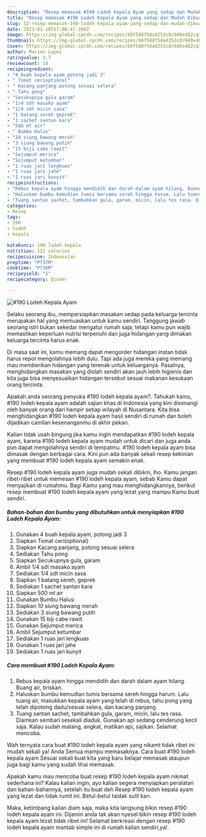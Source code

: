 ```yaml
---
description: "Resep memasak #190 Lodeh Kepala Ayam yang sedap dan Mudah Dibuat"
title: "Resep memasak #190 Lodeh Kepala Ayam yang sedap dan Mudah Dibuat"
slug: 12-resep-memasak-190-lodeh-kepala-ayam-yang-sedap-dan-mudah-dibuat
date: 2021-01-10T17:00:47.260Z
image: https://img-global.cpcdn.com/recipes/68f588f58a4253c8/680x482cq70/190-lodeh-kepala-ayam-foto-resep-utama.jpg
thumbnail: https://img-global.cpcdn.com/recipes/68f588f58a4253c8/680x482cq70/190-lodeh-kepala-ayam-foto-resep-utama.jpg
cover: https://img-global.cpcdn.com/recipes/68f588f58a4253c8/680x482cq70/190-lodeh-kepala-ayam-foto-resep-utama.jpg
author: Marion Lopez
ratingvalue: 3.7
reviewcount: 14
recipeingredient:
- "4 buah kepala ayam potong jadi 3"
- " Tomat cerioptional"
- " Kacang panjang potong sesuai selera"
- " Tahu pong"
- "Secukupnya gula garam"
- "1/4 sdt masako ayam"
- "1/4 sdt micin sasa"
- "1 batang sereh geprek"
- "1 sachet santan kara"
- "500 ml air"
- " Bumbu Halus"
- "10 siung bawang merah"
- "3 siung bawang putih"
- "15 biji cabe rawit"
- "Sejumput merica"
- "Sejumput ketumbar"
- "1 ruas jari lengkuas"
- "1 ruas jari jahe"
- "1 ruas jari kunyit"
recipeinstructions:
- "Rebus kepala ayam hingga mendidih dan darah dalam ayam hilang. Buang air, tiriskan."
- "Haluskan bumbu kemudian tumis bersama sereh hingga harum. Lalu tuang air, masukkan kepala ayam yang telah di rebus, tahu pong yang telah dipotong dadu/sesuai selera, dan kacang panjang."
- "Tuang santan sachet, tambahkan gula, garam, micin, lalu tes rasa. Diamkan sembari sesekali diaduk. Gunakan api sedang cenderung kecil saja. Kalau sudah matang, angkat, matikan api, sajikan. Selamat mencoba."
categories:
- Resep
tags:
- 190
- lodeh
- kepala

katakunci: 190 lodeh kepala 
nutrition: 121 calories
recipecuisine: Indonesian
preptime: "PT37M"
cooktime: "PT36M"
recipeyield: "1"
recipecategory: Dinner

---
```



![#190 Lodeh Kepala Ayam](https://img-global.cpcdn.com/recipes/68f588f58a4253c8/680x482cq70/190-lodeh-kepala-ayam-foto-resep-utama.jpg)

Selaku seorang ibu, mempersiapkan masakan sedap pada keluarga tercinta merupakan hal yang memuaskan untuk kamu sendiri. Tanggung jawab seorang istri bukan sekedar mengatur rumah saja, tetapi kamu pun wajib memastikan keperluan nutrisi terpenuhi dan juga hidangan yang dimakan keluarga tercinta harus enak.

Di masa  saat ini, kamu memang dapat mengorder hidangan instan tidak harus repot mengolahnya lebih dulu. Tapi ada juga mereka yang memang mau memberikan hidangan yang terenak untuk keluarganya. Pasalnya, menghidangkan masakan yang diolah sendiri akan jauh lebih higienis dan kita juga bisa menyesuaikan hidangan tersebut sesuai makanan kesukaan orang tercinta. 



Apakah anda seorang penyuka #190 lodeh kepala ayam?. Tahukah kamu, #190 lodeh kepala ayam adalah sajian khas di Indonesia yang kini disenangi oleh banyak orang dari hampir setiap wilayah di Nusantara. Kita bisa menghidangkan #190 lodeh kepala ayam hasil sendiri di rumah dan boleh dijadikan camilan kesenanganmu di akhir pekan.

Kalian tidak usah bingung jika kamu ingin mendapatkan #190 lodeh kepala ayam, karena #190 lodeh kepala ayam mudah untuk dicari dan juga anda pun dapat mengolahnya sendiri di tempatmu. #190 lodeh kepala ayam bisa dimasak dengan berbagai cara. Kini pun ada banyak sekali resep kekinian yang membuat #190 lodeh kepala ayam semakin enak.

Resep #190 lodeh kepala ayam juga mudah sekali dibikin, lho. Kamu jangan ribet-ribet untuk memesan #190 lodeh kepala ayam, sebab Kamu dapat menyajikan di rumahmu. Bagi Kamu yang mau menghidangkannya, berikut resep membuat #190 lodeh kepala ayam yang lezat yang mampu Kamu buat sendiri.

<!--inarticleads1-->

##### Bahan-bahan dan bumbu yang dibutuhkan untuk menyiapkan #190 Lodeh Kepala Ayam:

1. Gunakan 4 buah kepala ayam, potong jadi 3
1. Siapkan  Tomat ceri(optional)
1. Siapkan  Kacang panjang, potong sesuai selera
1. Sediakan  Tahu pong
1. Siapkan Secukupnya gula, garam
1. Ambil 1/4 sdt masako ayam
1. Sediakan 1/4 sdt micin sasa
1. Siapkan 1 batang sereh, geprek
1. Sediakan 1 sachet santan kara
1. Siapkan 500 ml air
1. Gunakan  Bumbu Halus:
1. Siapkan 10 siung bawang merah
1. Sediakan 3 siung bawang putih
1. Gunakan 15 biji cabe rawit
1. Gunakan Sejumput merica
1. Ambil Sejumput ketumbar
1. Sediakan 1 ruas jari lengkuas
1. Gunakan 1 ruas jari jahe
1. Sediakan 1 ruas jari kunyit




<!--inarticleads2-->

##### Cara membuat #190 Lodeh Kepala Ayam:

1. Rebus kepala ayam hingga mendidih dan darah dalam ayam hilang. Buang air, tiriskan.
1. Haluskan bumbu kemudian tumis bersama sereh hingga harum. Lalu tuang air, masukkan kepala ayam yang telah di rebus, tahu pong yang telah dipotong dadu/sesuai selera, dan kacang panjang.
1. Tuang santan sachet, tambahkan gula, garam, micin, lalu tes rasa. Diamkan sembari sesekali diaduk. Gunakan api sedang cenderung kecil saja. Kalau sudah matang, angkat, matikan api, sajikan. Selamat mencoba.




Wah ternyata cara buat #190 lodeh kepala ayam yang nikamt tidak ribet ini mudah sekali ya! Anda Semua mampu memasaknya. Cara buat #190 lodeh kepala ayam Sesuai sekali buat kita yang baru belajar memasak ataupun juga bagi kamu yang sudah lihai memasak.

Apakah kamu mau mencoba buat resep #190 lodeh kepala ayam nikmat sederhana ini? Kalau kalian ingin, ayo kalian segera menyiapkan peralatan dan bahan-bahannya, setelah itu buat deh Resep #190 lodeh kepala ayam yang lezat dan tidak rumit ini. Betul-betul taidak sulit kan. 

Maka, ketimbang kalian diam saja, maka kita langsung bikin resep #190 lodeh kepala ayam ini. Dijamin anda tak akan nyesel bikin resep #190 lodeh kepala ayam lezat tidak ribet ini! Selamat berkreasi dengan resep #190 lodeh kepala ayam mantab simple ini di rumah kalian sendiri,ya!.

